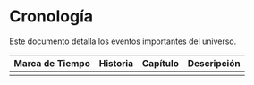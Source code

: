 # Cronología

Este documento detalla los eventos importantes del universo.

| Marca de Tiempo | Historia | Capítulo | Descripción |
| --------------- | -------- | -------- | ----------- |
|                 |          |          |             |

